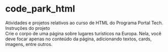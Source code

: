 # code_park_html
Atividades e projetos relativos ao curso de HTML do Programa Portal Tech.<br>
Instruções do projeto<br>
Crie o corpo de uma página sobre lugares turísticos na Europa. Nela, você deve focar apenas no conteúdo da página, adicionando textos, cards, imagens, entre outros. 
